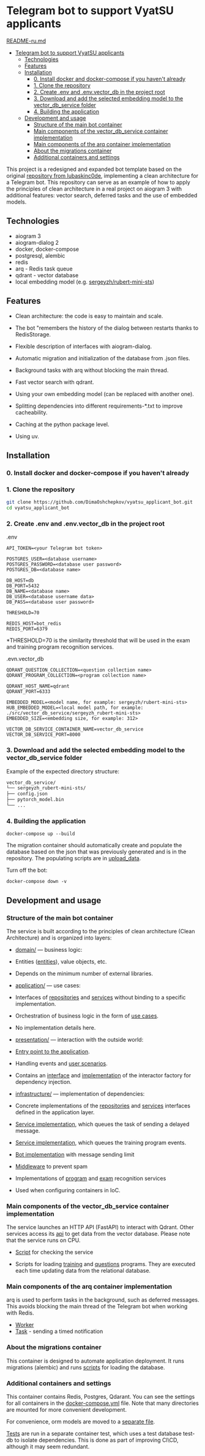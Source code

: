 # Telegram bot to support VyatSU applicants

[README-ru.md](README-ru.md)
- [Telegram bot to support VyatSU applicants](#telegram-bot-to-support-vyatsu-applicants)
  - [Technologies](#technologies)
  - [Features](#features)
  - [Installation](#installation)
    - [0. Install docker and docker-compose if you haven't already](#0-install-docker-and-docker-compose-if-you-havent-already)
    - [1. Clone the repository](#1-clone-the-repository)
    - [2. Create .env and .env.vector\_db in the project root](#2-create-env-and-envvector_db-in-the-project-root)
    - [3. Download and add the selected embedding model to the vector\_db\_service folder](#3-download-and-add-the-selected-embedding-model-to-the-vector_db_service-folder)
    - [4. Building the application](#4-building-the-application)
  - [Development and usage](#development-and-usage)
    - [Structure of the main bot container](#structure-of-the-main-bot-container)
    - [Main components of the vector\_db\_service container implementation](#main-components-of-the-vector_db_service-container-implementation)
    - [Main components of the arq container implementation](#main-components-of-the-arq-container-implementation)
    - [About the migrations container](#about-the-migrations-container)
    - [Additional containers and settings](#additional-containers-and-settings)


This project is a redesigned and expanded bot template based on the original [repository from lubaskinc0de](https://github.com/lubaskinc0de/tactic), implementing a clean architecture for a Telegram bot. This repository can serve as an example of how to apply the principles of clean architecture in a real project on aiogram 3 with additional features: vector search, deferred tasks and the use of embedded models.

## Technologies
- aiogram 3
- aiogram-dialog 2
- docker, docker-compose
- postgresql, alembic
- redis
- arq - Redis task queue
- qdrant - vector database
- local embedding model (e.g. [sergeyzh/rubert-mini-sts](https://huggingface.co/sergeyzh/rubert-mini-sts))

## Features

- Clean architecture: the code is easy to maintain and scale.

- The bot "remembers the history of the dialog between restarts thanks to RedisStorage.

- Flexible description of interfaces with aiogram-dialog.

- Automatic migration and initialization of the database from .json files.

- Background tasks with arq without blocking the main thread.

- Fast vector search with qdrant.

- Using your own embedding model (can be replaced with another one).

- Splitting dependencies into different requirements-*.txt to improve cacheability.

- Caching at the python package level.

- Using uv.

## Installation

### 0. Install docker and docker-compose if you haven't already

### 1. Clone the repository
```bash
git clone https://github.com/DimaOshchepkov/vyatsu_applicant_bot.git
cd vyatsu_applicant_bot
```
### 2. Create .env and .env.vector_db in the project root

.env
```env
API_TOKEN=<your Telegram bot token>

POSTGRES_USER=<database username>
POSTGRES_PASSWORD=<database user password>
POSTGRES_DB=<database name>

DB_HOST=db
DB_PORT=5432
DB_NAME=<database name>
DB_USER=<database username data>
DB_PASS=<database user password>

THRESHOLD=70

REDIS_HOST=bot_redis
REDIS_PORT=6379
```
*THRESHOLD=70 is the similarity threshold that will be used in the exam and training program recognition services.

.evn.vector_db
```env
QDRANT_QUESTION_COLLECTION=<question collection name>
QDRANT_PROGRAM_COLLECTION=<program collection name>

QDRANT_HOST_NAME=qdrant
QDRANT_PORT=6333

EMBEDDED_MODEL=<model name, for example: sergeyzh/rubert-mini-sts>
HUB_EMBEDDED_MODEL=<local model path, for example: ./src/vector_db_service/sergeyzh_rubert-mini-sts>
EMBEDDED_SIZE=<embedding size, for example: 312>

VECTOR_DB_SERVICE_CONTAINER_NAME=vector_db_service
VECTOR_DB_SERVICE_PORT=8000
```

### 3. Download and add the selected embedding model to the vector_db_service folder
Example of the expected directory structure:

```bash
vector_db_service/
└── sergeyzh_rubert-mini-sts/
├── config.json
├── pytorch_model.bin
└── ...
```

### 4. Building the application

```shell
docker-compose up --build
```

The migration container should automatically create and populate the database based on the json that was previously generated and is in the repository. The populating scripts are in [upload_data](src/tactic/infrastructure/db/migrations/upload_data).

Turn off the bot:

```shell
docker-compose down -v
```

## Development and usage

### Structure of the main bot container
The service is built according to the principles of clean architecture (Clean Architecture) and is organized into layers:

- [domain/](src/tactic/domain) — business logic:

- Entities ([entities](src/tactic/domain/entities)), value objects, etc.

- Depends on the minimum number of external libraries.

- [application/](src/tactic/application) — use cases:

- Interfaces of [repositories](src/tactic/application/common/repositories.py) and [services](src/tactic/application/services) without binding to a specific implementation.

- Orchestration of business logic in the form of [use cases](src/tactic/application/use_cases).

- No implementation details here.

- [presentation/](src/tactic/presentation) — interaction with the outside world:

- [Entry point to the application](src/tactic/presentation/bot.py).

- Handling events and [user scenarios](src/tactic/presentation/telegram).

- Contains an [interface](src/tactic/presentation/interactor_factory.py) and [implementation](src/tactic/presentation/ioc.py) of the interactor factory for dependency injection.

- [infrastructure/](src/tactic/infrastructure) — implementation of dependencies:

- Concrete implementations of the [repositories](src/tactic/infrastructure/repositories) and [services](src/tactic/infrastructure) interfaces defined in the application layer.

- [Service implementation](src/tactic/infrastructure/telegram/telegram_message_sender.py), which queues the task of sending a delayed message.

- [Service implementation](src/tactic/infrastructure/notificaton_message_sheduling_service.py), which queues the training program events.

- [Bot implementation](src/tactic/infrastructure/telegram/rate_limited_bot.py) with message sending limit

- [Middleware](src/tactic/infrastructure/middlewares/antiflood_middlewares.py) to prevent spam

- Implementations of [program](src/tactic/infrastructure/recognize_program_rapid_wuzzy.py) and [exam](src/tactic/infrastructure/recognize_exam_rapid_wuzzy.py) recognition services

- Used when configuring containers in IoC.

### Main components of the vector_db_service container implementation
The service launches an HTTP API (FastAPI) to interact with Qdrant. Other services access its [api](src/vector_db_service/app/api.py) to get data from the vector database. Please note that the service runs on CPU.

- [Script](src/vector_db_service/healthcheck.sh) for checking the service

- Scripts for loading [training](src/vector_db_service/app/load_program_collection.py) and [questions](src/vector_db_service/app/load_question_collection.py) programs. They are executed each time updating data from the relational database.

### Main components of the arq container implementation
arq is used to perform tasks in the background, such as deferred messages. This avoids blocking the main thread of the Telegram bot when working with Redis.

- [Worker](src/tactic/presentation/notification/worker.py)
- [Task](src/tactic/presentation/notification/send_delayed_message.py) - sending a timed notification

### About the migrations container
This container is designed to automate application deployment. It runs migrations (alembic) and runs [scripts](src/tactic/infrastructure/db/migrations/upload_data) for loading the database.

### Additional containers and settings
This container contains Redis, Postgres, Qdarant. You can see the settings for all containers in the [docker-compose.yml](docker-compose.yml) file. Note that many directories are mounted for more convenient development.

For convenience, orm models are moved to a [separate file](src/shared/models.py).

[Tests](src/tests) are run in a separate container test, which uses a test database test-db to isolate dependencies. This is done as part of improving CI\CD, although it may seem redundant.